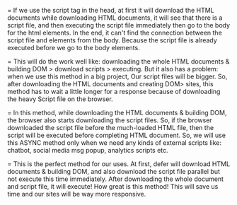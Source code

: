 <!-- 01. <script> in the <head> -->
= If we use the script tag in the head, at first it will download the HTML documents while 
  downloading HTML documents, it will see that there is a script file, and then executing 
  the script file immediately then go to the body for the html elements. In the end, it can't
  find the connection between the script file and elements from the body. Because the script 
  file is already executed before we go to the body elements.

<!-- 02. <script> at the end of the <body>-->
= This will do the work well like: downloading the whole HTML documents & building DOM > 
  download scripts > executing. But it also has a problem: when we use this method in
  a big project, Our script files will be bigger. So, after downloading the HTML documents
  and creating DOM> sites, this method has to wait a little longer for a response because 
  of downloading the heavy Script file on the browser.

<!-- 03. <script> with async in the <head> -->
= In this method, while downloading the HTML documents & building DOM, the browser also starts
  downloading the script files. So, if the browser downloaded the script file
  before the much-loaded HTML file, then the script will be executed before completing
  HTML document. So, we will use this ASYNC method only when we need any kinds of external scripts
  like: chatbot, social media msg popup, analytics scripts etc.

<!-- 04. <script> with defer in the <head> -->
= This is the perfect method for our uses. At first, defer will download HTML documents
  & building DOM, and also download the script file parallel but not execute this time
  immediately. After downloading the whole document and script file, it will execute!
  How great is this method! This will save us time and our sites will be way more
  responsive.